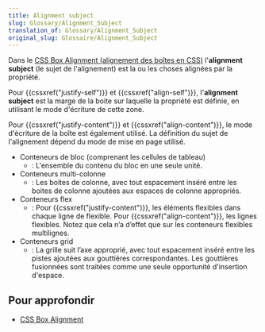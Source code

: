 ```yaml
---
title: Alignment subject
slug: Glossary/Alignment_Subject
translation_of: Glossary/Alignment_Subject
original_slug: Glossaire/Alignment_Subject
---
```

Dans le [CSS Box Alignment (alignement des boîtes en CSS)](/fr/docs/Web/CSS/CSS_Box_Alignment) l'**alignment subject** (le sujet de l'alignement) est la ou les choses alignées par la propriété.

Pour {{cssxref("justify-self")}} et {{cssxref("align-self")}}, l'**alignment subject** est la marge de la boite sur laquelle la propriété est définie, en utilisant le mode d'écriture de cette zone.

Pour {{cssxref("justify-content")}} et {{cssxref("align-content")}}, le mode d'écriture de la boîte est également utilisé. La définition du sujet de l'alignement dépend du mode de mise en page utilisé.

- Conteneurs de bloc (comprenant les cellules de tableau)
  - : L'ensemble du contenu du bloc en une seule unité.
- Conteneurs multi-colonne
  - : Les boites de colonne, avec tout espacement inséré entre les boites de colonne ajoutées aux espaces de colonne appropriés.
- Conteneurs flex
  - : Pour {{cssxref("justify-content")}}, les éléments flexibles dans chaque ligne de flexible.
    Pour {{cssxref("align-content")}}, les lignes flexibles. Notez que cela n’a d’effet que sur les conteneurs flexibles multilignes.
- Conteneurs grid
  - : La grille suit l’axe approprié, avec tout espacement inséré entre les pistes ajoutées aux gouttières correspondantes. Les gouttières fusionnées sont traitées comme une seule opportunité d'insertion d'espace.

## Pour approfondir

- [CSS Box Alignment](/fr/docs/Web/CSS/CSS_Box_Alignment)
